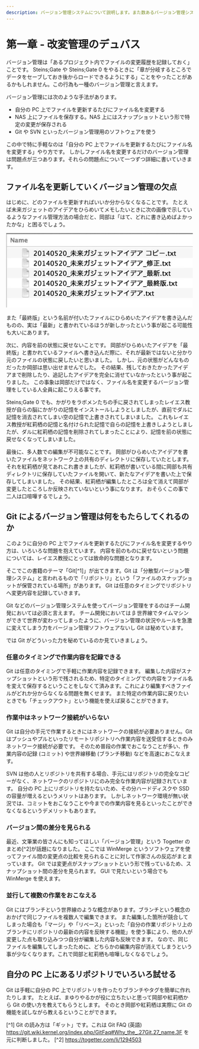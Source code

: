 ```yaml
---
description: バージョン管理システムについて説明します。また数あるバージョン管理システムの中から Git について説明します。
---
```


# 第一章 - 改変管理のデュバス

バージョン管理は「あるプロジェクト内でファイルの変更履歴を記録しておく」ことです。
Steins;Gate や Steins;Gate 0 をやるときに「章が分岐するところでデータをセーブしておき後からロードできるようにする」ことをやったことがあるかもしれません。この行為も一種のバージョン管理と言えます。

バージョン管理には次のような手法があります。

- 自分の PC 上でファイルを更新するたびにファイル名を変更する
- NAS 上にファイルを保存する。NAS 上にはスナップショットという形で特定の変更が保存される
- Git や SVN といったバージョン管理用のソフトウェアを使う

この中で特に手軽なのは「自分の PC 上でファイルを更新するたびにファイル名を変更する」やり方です。
しかしファイル名を変更するだけのバージョン管理は問題点が三つあります。それらの問題点について一つずつ詳細に書いていきます。

## ファイル名を更新していくバージョン管理の欠点

はじめに、どのファイルを更新すればいいか分からなくなることです。
たとえば未来ガジェットのアイデアをひらめいてメモしたいときに次の画像で示しているようなファイル管理方法の場合だと、岡部は「はて、どれに書き込めばよかったかな」と困るでしょう。

![未来ガジェットのアイデアをあちこちに書いてしまった例](/assets/images/ch1/gadget_idea.jpg)

また「最終版」という名前が付いたファイルにひらめいたアイデアを書き込んだものの、実は「最新」と書かれているほうが新しかったという事が起こる可能性も大いにあります。

次に、内容を前の状態に戻せないことです。
岡部がひらめいたアイデアを「最終版」と書かれているファイルへ書き込んだ際に、それが最新ではないと分かり元のファイルの状態に戻したいと思いました。
しかし、元の状態がどんなものだったか岡部は思い出せませんでした。
その結果、残しておきたかったアイデアまで削除したり、追記したアイデアを完全に消せていなかったという事が起こりました。
この事象は岡部だけではなく、ファイル名を変更するバージョン管理をしている人全員に起こりえる事です。

Steins;Gate 0 でも、かがりをラボメンたちの手に戻されてしまったレイエス教授が自らの脳にかがりの記憶をインストールしようとしましたが、直前でダルに記憶を消去されてしまい空の記憶で上書きされてしまいました。
これもレイエス教授が紅莉栖の記憶と名付けられた記憶で自らの記憶を上書きしようとしましたが、ダルに紅莉栖の記憶を削除されてしまったことにより、記憶を前の状態に戻せなくなってしまいました。

最後に、多人数での編集が不可能なことです。
岡部がひらめいたアイデアを書いたファイルをネットワーク上の共有のディレクトリに保存していたとします。
それを紅莉栖が見てあれこれ書きましたが、紅莉栖が書いている間に岡部も共有ディレクトリに保存していたファイルを開いて、新たなアイデアを書いた上で保存してしまいました。
その結果、紅莉栖が編集したところは全て消えて岡部が変更したところしか反映されていないという事になります。
おそらくこの事で二人は口喧嘩するでしょう。

## Git によるバージョン管理は何をもたらしてくれるのか

このように自分の PC 上でファイルを更新するたびにファイル名を変更するやり方は、いろいろな問題を抱えています。
内容を前のものに戻せないという問題については、レイエス教授にとっては致命的な問題となります。

そこでこの書籍のテーマ「Git[^1]」が出てきます。Git は「分散型バージョン管理システム」と言われるもので「リポジトリ」という「ファイルのスナップショットが保管されている場所」があります。
Git は任意のタイミングでリポジトリへ変更内容を記録していきます。

Git などのバージョン管理システムを使ってバージョン管理をするのはチーム開発においては必須と言えます。
チーム開発においては β 世界線でタイムマシンができて世界が変わってしまったように、バージョン管理の状況やルールを急激に変えてしまう力をバージョン管理ソフトウェアないし Git は秘めています。

では Git がどういった力を秘めているのか見ていきましょう。

### 任意のタイミングで作業内容を記録できる

Git は任意のタイミングで手軽に作業内容を記録できます。
編集した内容がスナップショットという形で残されるため、特定のタイミングでの内容をファイル名を変えて保存するということをしなくて済みます。これにより編集すべきファイルがどれか分からなくなる問題を無くせます。
また特定の作業内容に戻りたいときでも「チェックアウト」という機能を使えば戻ることができます。

### 作業中はネットワーク接続がいらない

Git は自分の手元で作業するときにはネットワークの接続が必要ありません。Git はプッシュやプルといったリモートリポジトリへ作業内容を送受信するときのみネットワーク接続が必要です。
そのため普段の作業でおこなうことが多い、作業内容の記録 (コミット) や世界線移動 (ブランチ移動) などを高速におこなえます。

SVN は他の人とリポジトリを共有する場合、手元にはリポジトリの完全なコピーがなく、ネットワークのリポジトリにのみ完全な作業内容が記録されています。
自分の PC 上にリポジトリを持たないため、その分ハードディスクや SSD の容量が増えるというメリットはあります。
しかしネットワーク環境が無い状況では、コミットをおこなうことや今までの作業内容を見るといったことができなくなるというデメリットもあります。

### バージョン間の差分を見られる

最近、文筆業の皆さんにも知ってほしい「バージョン管理」という Togetter のまとめ[^2]が話題になりました。
ここでは WinMerge というソフトウェアを使ってファイル間の変更点の比較を見られることに対して作家さんの反応がまとまっています。
Git では変更点がスナップショットという形で残っているため、スナップショット間の差分を見られます。
GUI で見たいという場合でも WinMerge を使えます。

### 並行して複数の作業をおこなえる

Git にはブランチという世界線のような概念があります。ブランチという概念のおかげで同じファイルを複数人で編集できます。
また編集した箇所が競合してしまった場合も「マージ」や「リベース」といった「自分の作業リポジトリ上のブランチにリポジトリの最新の内容を反映する機能」を使う事により、他の人が変更した点も取り込みつつ自分が編集した内容も反映できます。
なので、同じファイルを編集してしまったために、どちらかの編集内容が消えてしまうという事が少なくなります。これで岡部と紅莉栖も喧嘩しなくなるでしょう。

## 自分の PC 上にあるリポジトリでいろいろ試せる

Git は手軽に自分の PC 上でリポジトリを作ったりブランチやタグを簡単に作れたりします。
たとえば、まゆりやるかが役に立ちたいと思って岡部や紅莉栖から Git の使い方を教えてもらうとします。
そのとき岡部や紅莉栖は実際に Git の機能を試しながら教えるということができます。

[^1] Git の読み方は「ギット」です。これは Git FAQ (英語) https://git.wiki.kernel.org/index.php/GitFaq#Why_the_.27Git.27_name.3F を元に判断しました。
[^2] https://togetter.com/li/1294503
